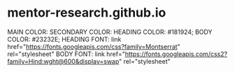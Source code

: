 #  mentor-research.github.io

MAIN COLOR:
SECONDARY COLOR:
HEADING COLOR: #181924;
BODY COLOR: #23232E;
HEADING FONT: link href="https://fonts.googleapis.com/css?family=Montserrat" rel="stylesheet"
BODY FONT: link href="https://fonts.googleapis.com/css2?family=Hind:wght@600&display=swap" rel="stylesheet"
